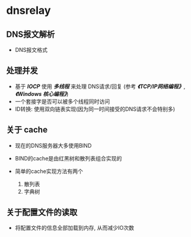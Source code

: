 # dnsrelay

## DNS报文解析

- DNS报文格式

## 处理并发

- 基于 ***IOCP*** 使用 ***多线程*** 来处理 DNS请求/回复 (参考 ***《TCP/IP网络编程》***, ***《Windows 核心编程》***)
- 一个套接字是否可以被多个线程同时访问
- ID转换: 使用双向链表实现(因为同一时间接受的DNS请求不会特别多)

## 关于 cache

- 现在的DNS服务器大多使用BIND
- BIND的cache是由红黑树和散列表组合实现的

- 简单的cache实现方法有两个
  1. 散列表
  2. 字典树

## 关于配置文件的读取

- 将配置文件的信息全部加载到内存, 从而减少IO次数 
